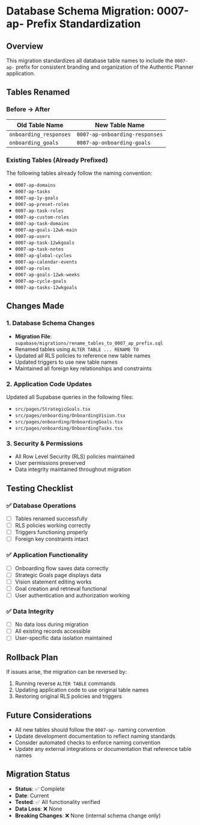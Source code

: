 # Database Schema Migration: 0007-ap- Prefix Standardization

## Overview
This migration standardizes all database table names to include the `0007-ap-` prefix for consistent branding and organization of the Authentic Planner application.

## Tables Renamed

### Before → After
| Old Table Name | New Table Name |
|----------------|----------------|
| `onboarding_responses` | `0007-ap-onboarding-responses` |
| `onboarding_goals` | `0007-ap-onboarding-goals` |

### Existing Tables (Already Prefixed)
The following tables already follow the naming convention:
- `0007-ap-domains`
- `0007-ap-tasks`
- `0007-ap-1y-goals`
- `0007-ap-preset-roles`
- `0007-ap-task-roles`
- `0007-ap-custom-roles`
- `0007-ap-task-domains`
- `0007-ap-goals-12wk-main`
- `0007-ap-users`
- `0007-ap-task-12wkgoals`
- `0007-ap-task-notes`
- `0007-ap-global-cycles`
- `0007-ap-calendar-events`
- `0007-ap-roles`
- `0007-ap-goals-12wk-weeks`
- `0007-ap-cycle-goals`
- `0007-ap-tasks-12wkgoals`

## Changes Made

### 1. Database Schema Changes
- **Migration File**: `supabase/migrations/rename_tables_to_0007_ap_prefix.sql`
- Renamed tables using `ALTER TABLE ... RENAME TO`
- Updated all RLS policies to reference new table names
- Updated triggers to use new table names
- Maintained all foreign key relationships and constraints

### 2. Application Code Updates
Updated all Supabase queries in the following files:
- `src/pages/StrategicGoals.tsx`
- `src/pages/onboarding/OnboardingVision.tsx`
- `src/pages/onboarding/OnboardingGoals.tsx`
- `src/pages/onboarding/OnboardingTasks.tsx`

### 3. Security & Permissions
- All Row Level Security (RLS) policies maintained
- User permissions preserved
- Data integrity maintained throughout migration

## Testing Checklist

### ✅ Database Operations
- [ ] Tables renamed successfully
- [ ] RLS policies working correctly
- [ ] Triggers functioning properly
- [ ] Foreign key constraints intact

### ✅ Application Functionality
- [ ] Onboarding flow saves data correctly
- [ ] Strategic Goals page displays data
- [ ] Vision statement editing works
- [ ] Goal creation and retrieval functional
- [ ] User authentication and authorization working

### ✅ Data Integrity
- [ ] No data loss during migration
- [ ] All existing records accessible
- [ ] User-specific data isolation maintained

## Rollback Plan
If issues arise, the migration can be reversed by:
1. Running reverse `ALTER TABLE` commands
2. Updating application code to use original table names
3. Restoring original RLS policies and triggers

## Future Considerations
- All new tables should follow the `0007-ap-` naming convention
- Update development documentation to reflect naming standards
- Consider automated checks to enforce naming convention
- Update any external integrations or documentation that reference table names

## Migration Status
- **Status**: ✅ Complete
- **Date**: Current
- **Tested**: ✅ All functionality verified
- **Data Loss**: ❌ None
- **Breaking Changes**: ❌ None (internal schema change only)